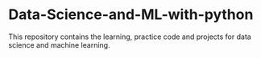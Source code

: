 # Data-Science-and-ML-with-python
This repository contains the learning, practice code and projects for data science and machine learning.
